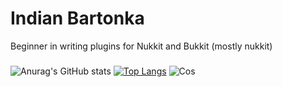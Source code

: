 # Indian Bartonka
Beginner in writing plugins for Nukkit and Bukkit (mostly nukkit)
###

![Anurag's GitHub stats](https://github-readme-stats.vercel.app/api?username=indianbartonka&show_icons=true&theme=radical)
[![Top Langs](https://github-readme-stats.vercel.app/api/top-langs/?username=indianbartonka&langs_count=8&theme=radical)](https://github.com/anuraghazra/github-readme-stats)
![Cos](https://github-readme-streak-stats.herokuapp.com/?user=indianbartonka&theme=radical)
